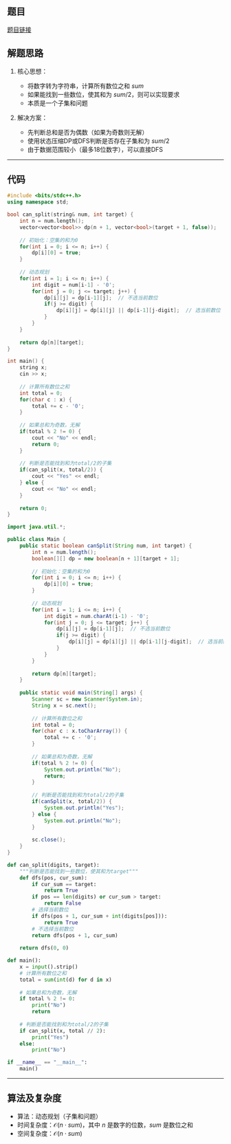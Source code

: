 ## 题目
[题目链接](https://www.nowcoder.com/practice/adf828f399de4932955734a4eac12757?tpId=308&tqId=1815295&sourceUrl=/exam/oj&channenl=wgithub&fromPut=wgithub)

## 解题思路

1. 核心思想：
   - 将数字转为字符串，计算所有数位之和 $sum$
   - 如果能找到一些数位，使其和为 $sum/2$，则可以实现要求
   - 本质是一个子集和问题

2. 解决方案：
   - 先判断总和是否为偶数（如果为奇数则无解）
   - 使用状态压缩DP或DFS判断是否存在子集和为 $sum/2$
   - 由于数据范围较小（最多18位数字），可以直接DFS

---

## 代码
```cpp []
#include <bits/stdc++.h>
using namespace std;

bool can_split(string& num, int target) {
    int n = num.length();
    vector<vector<bool>> dp(n + 1, vector<bool>(target + 1, false));
    
    // 初始化：空集的和为0
    for(int i = 0; i <= n; i++) {
        dp[i][0] = true;
    }
    
    // 动态规划
    for(int i = 1; i <= n; i++) {
        int digit = num[i-1] - '0';
        for(int j = 0; j <= target; j++) {
            dp[i][j] = dp[i-1][j];  // 不选当前数位
            if(j >= digit) {
                dp[i][j] = dp[i][j] || dp[i-1][j-digit];  // 选当前数位
            }
        }
    }
    
    return dp[n][target];
}

int main() {
    string x;
    cin >> x;
    
    // 计算所有数位之和
    int total = 0;
    for(char c : x) {
        total += c - '0';
    }
    
    // 如果总和为奇数，无解
    if(total % 2 != 0) {
        cout << "No" << endl;
        return 0;
    }
    
    // 判断是否能找到和为total/2的子集
    if(can_split(x, total/2)) {
        cout << "Yes" << endl;
    } else {
        cout << "No" << endl;
    }
    
    return 0;
}
```

```java []
import java.util.*;

public class Main {
    public static boolean canSplit(String num, int target) {
        int n = num.length();
        boolean[][] dp = new boolean[n + 1][target + 1];
        
        // 初始化：空集的和为0
        for(int i = 0; i <= n; i++) {
            dp[i][0] = true;
        }
        
        // 动态规划
        for(int i = 1; i <= n; i++) {
            int digit = num.charAt(i-1) - '0';
            for(int j = 0; j <= target; j++) {
                dp[i][j] = dp[i-1][j];  // 不选当前数位
                if(j >= digit) {
                    dp[i][j] = dp[i][j] || dp[i-1][j-digit];  // 选当前数位
                }
            }
        }
        
        return dp[n][target];
    }
    
    public static void main(String[] args) {
        Scanner sc = new Scanner(System.in);
        String x = sc.next();
        
        // 计算所有数位之和
        int total = 0;
        for(char c : x.toCharArray()) {
            total += c - '0';
        }
        
        // 如果总和为奇数，无解
        if(total % 2 != 0) {
            System.out.println("No");
            return;
        }
        
        // 判断是否能找到和为total/2的子集
        if(canSplit(x, total/2)) {
            System.out.println("Yes");
        } else {
            System.out.println("No");
        }
        
        sc.close();
    }
}
```
```python []
def can_split(digits, target):
    """判断是否能找到一些数位，使其和为target"""
    def dfs(pos, cur_sum):
        if cur_sum == target:
            return True
        if pos == len(digits) or cur_sum > target:
            return False
        # 选择当前数位
        if dfs(pos + 1, cur_sum + int(digits[pos])):
            return True
        # 不选择当前数位
        return dfs(pos + 1, cur_sum)
    
    return dfs(0, 0)

def main():
    x = input().strip()
    # 计算所有数位之和
    total = sum(int(d) for d in x)
    
    # 如果总和为奇数，无解
    if total % 2 != 0:
        print("No")
        return
    
    # 判断是否能找到和为total/2的子集
    if can_split(x, total // 2):
        print("Yes")
    else:
        print("No")

if __name__ == "__main__":
    main()
```

---

## 算法及复杂度
- 算法：动态规划（子集和问题）
- 时间复杂度：$\mathcal{O}(n \cdot sum)$，其中 $n$ 是数字的位数，$sum$ 是数位之和
- 空间复杂度：$\mathcal{O}(n \cdot sum)$
